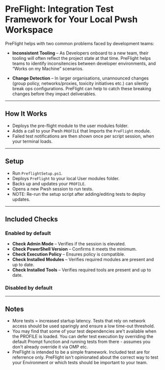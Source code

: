 # PreFlight: Integration Test Framework for Your Local Pwsh Workspace

PreFlight helps with two common problems faced by development teams:

- **Inconsistent Tooling** – As Developers onboard to a new team, their tooling will often reflect the project state at that time. PreFlight helps teams to identify inconsitencies between developer environments, and “Works on my Machine” scenarios.

- **Change Detection** – In larger organisations, unannounced changes (group policy, networks/proxies, toxicity initiatives etc.) can silently break ops configurations. PreFlight can help to catch these breaking changes before they impact deliverables.

---

## How It Works

- Deploys the pre-flight module to the user modules folder.
- Adds a call to your Pwsh `PROFILE` that Imports the `PreFlight` module.
- Failed test notifications are then shown once per script session, when your terminal loads.

---

## Setup

- Run `PreflightSetup.ps1`.
- Deploys `PreFlight` to your local User modules folder.
- Backs up and updates your `PROFILE`.
- Opens a new Pwsh session to run tests.
- NOTE: Re-run the setup script after adding/editing tests to deploy updates. 

---

## Included Checks

### Enabled by default
- **Check Admin Mode** – Verifies if the session is elevated.
- **Check PowerShell Version** – Confirms it meets the minimum.
- **Check Execution Policy** – Ensures policy is compatible.
- **Check Installed Modules** – Verifies required modules are present and up to date.
- **Check Installed Tools** – Verifies required tools are present and up to date.

### Disabled by default


---

## Notes

- More tests = increased startup latency. Tests that rely on network access should be used sparingly and ensure a low time-out threshold.
- You may find that some of your test dependencies are't available when the PROFILE is loaded. You can defer test execution by overriding the default Prompt function and running tests from there  - assumes you don't already override it via OMP etc.
- PreFlight is intended to be a simple framework. Included test are for referrence only. PreFlight isn't opinionated about the correct way to test your Environment or which tests should be important to your team.
